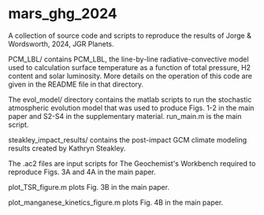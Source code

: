 # mars_ghg_2024

A collection of source code and scripts to reproduce the results of Jorge & Wordsworth, 2024, JGR Planets.

PCM_LBL/ contains PCM_LBL, the line-by-line radiative-convective model used to calculation surface temperature as a function of total pressure, H2 content and solar luminosity. More details on the operation of this code are given in the README file in that directory.

The evol_model/ directory contains the matlab scripts to run the stochastic atmospheric evolution model that was used to produce Figs. 1-2 in the main paper and S2-S4 in the supplementary material. run_main.m is the main script.

steakley_impact_results/ contains the post-impact GCM climate modeling results created by Kathryn Steakley.

The .ac2 files are input scripts for The Geochemist's Workbench required to reproduce Figs. 3A and 4A in the main paper.

plot_TSR_figure.m plots Fig. 3B in the main paper.

plot_manganese_kinetics_figure.m plots Fig. 4B in the main paper.
